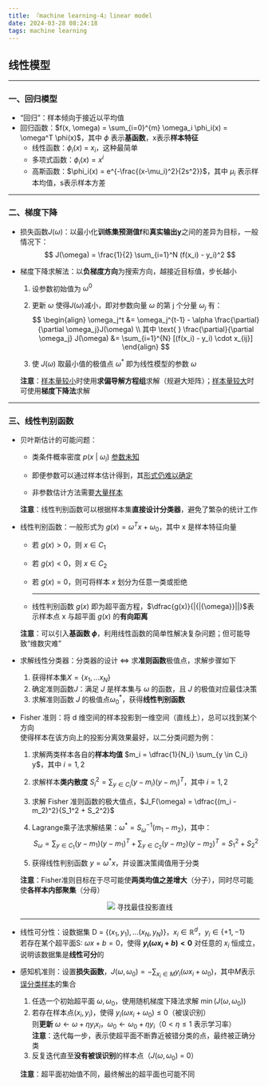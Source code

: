 ```yaml
---
title: 『machine learning-4』linear model
date: 2024-03-28 08:24:18
tags: machine learning
---
```


## 线性模型

---

### 一、回归模型

- “回归”：样本倾向于接近以平均值
- 回归函数：$f(x, \omega) = \sum_{i=0}^{m} \omega_i \phi_i(x) = \omega^T \phi(x)$，其中 $\phi$ 表示**基函数**，x表示**样本特征**
  - 线性函数：$\phi_i(x)$ = $x_i$，这种最简单
  - 多项式函数：$\phi_i(x)=x^i$
  - 高斯函数：$\phi_i(x) = e^{-\frac{(x-\mu_i)^2}{2s^2}}$，其中 $\mu_i$ 表示样本均值，s表示样本方差

---

### 二、梯度下降

- 损失函数$J(\omega)$：以最小化**训练集预测值f**和**真实输出y**之间的差异为目标，一般情况下：
  $$
  J(\omega) = \frac{1}{2} \sum_{i=1}^N (f(x_i) - y_i)^2
  $$

- 梯度下降求解法：以**负梯度方向**为搜索方向，越接近目标值，步长越小

  1. 设参数初始值为 $\omega^0$

  2. 更新 $\omega$ 使得$J(\omega)$减小，即对参数向量 $\omega$ 的第 j 个分量 $\omega_j$ 有：
     $$
     \begin{align}
     \omega_j^t &= \omega_j^{t-1} - \alpha \frac{\partial}{\partial \omega_j}J(\omega) \\
     其中 \text{ } \frac{\partial}{\partial \omega_j} J(\omega) &= \sum_{i=1}^{N} [(f(x_i) - y_i) \cdot x_{ij}]
     \end{align}
     $$
  
  3. 使 $J(\omega)$ 取最小值的极值点 $\omega^*$ 即为线性模型的参数 $\omega$
  
  **注意**：<u>样本量较小</u>时使用**求偏导解方程组**求解（规避大矩阵）；<u>样本量较大</u>时可使用**梯度下降法**求解

---

### 三、线性判别函数

- 贝叶斯估计的可能问题：

  - 类条件概率密度 $p(x \text{ | }\omega_i)$ <u>参数未知</u>

  - 即便参数可以通过样本估计得到，其<u>形式仍难以确定</u>

  - 非参数估计方法需要<u>大量样本</u>

  **注意**：线性判别函数可以根据样本集**直接设计分类器**，避免了繁杂的统计工作

- 线性判别函数：一般形式为 $g(x) = \omega^T x + \omega_0$，其中 x 是样本特征向量

  - 若 $g(x) \gt 0$，则 $x \in C_1$

  - 若 $g(x) \lt 0$，则 $x \in C_2$

  - 若 $g(x) = 0$，则可将样本 $x$ 划分为任意一类或拒绝

    ---

  - 线性判别函数 $g(x)$ 即为超平面方程，$\dfrac{g(x)}{|{|{\omega}}||}$表示样本点 x 与超平面 $g(x)$ 的**有向距离**

  **注意**：可以引入**基函数 $\phi$**，利用线性函数的简单性解决复杂问题；但可能导致“维数灾难”

- 求解线性分类器：分类器的设计 $\Leftrightarrow$ 求**准则函数**极值点，求解步骤如下

  1. 获得样本集$X = \{x_1, \dots x_N\}$
  2. 确定准则函数$J$：满足 $J$ 是样本集与 $\omega$ 的函数，且 $J$ 的极值对应最佳决策
  3. 求解准则函数 $J$ 的极值点$\omega_0^*$，获得**线性判别函数**

- Fisher 准则：将 d 维空间的样本投影到一维空间（直线上），总可以找到某个方向
  <br>使得样本在该方向上的投影分离效果最好，以二分类问题为例：

  1. 求解两类样本各自的**样本均值** $m_i = \dfrac{1}{N_i} \sum_{y \in C_i} y$，其中 $i = 1, 2$

  2. 求解样本**类内散度** $S_i^2 = \sum_{y \in C_i} (y - m_i)(y - m_i)^T$，其中 $i = 1, 2$

  3. 求解 Fisher 准则函数的极大值点，$J_F(\omega) = \dfrac{(m_i - m_2)^2}{S_1^2 + S_2^2}$

  4. Lagrange乘子法求解结果：$\omega^* = S_{\omega}^{-1}(m_1 - m_2)$，其中：
     $$
     S_{\omega} = \sum_{y \in C_1} (y-m_1)(y-m_1)^T + \sum_{y \in C_2}(y-m_2)(y-m_2)^T = S_1^2 + S_2^2
     $$

  5. 获得线性判别函数 $y = \omega^* x$，并设置决策阈值用于分类

  **注意**：Fisher准则目标在于尽可能使**两类均值之差增大**（分子），同时尽可能使**各样本内部聚集**（分母）

  <figure style="text-align:center">
      <img src="Fisher准则.png">
      <figurecap>寻找最佳投影直线</figurecap>
  </figure>
  
  ---
  
- 线性可分性：设数据集 D = $\{(x_1, y_1), \dots (x_N, y_N)\}$，$x_i \in \mathbb{R}^d$，$y_i \in \{+1, -1\}$
  <br>若存在某个超平面S: $\omega x + b = 0$，使得 **$y_i (\omega x_i + b) \lt 0$** 对任意的 $x_i$ 恒成立，说明该数据集是**线性可分**的

- 感知机准则：设置**损失函数**，$J(\omega, \omega_0) = -\sum_{x_i \in M} y_i(\omega x_i + \omega_0)$，其中$M$表示<u>误分类样本</u>的集合

  1. 任选一个初始超平面 $\omega, \omega_0$，使用随机梯度下降法求解 $\min (J(\omega, \omega_0))$
  2. 若存在样本点$(x_i, y_i)$，使得 $y_i(\omega x_i + \omega_0) \le 0$（被误识别）
      <br>则**更新** $\omega \gets \omega + \eta y_i x_i$，$\omega_0 \gets \omega_0 + \eta y_i$（$0 \lt \eta \le 1$ 表示学习率）
      <br>**注意**：迭代每一步，表示使超平面不断靠近被错分类的点，最终被正确分类
  3. 反复迭代直至**没有被误识别**的样本点（$J(\omega, \omega_0)$ = 0）

  **注意**：超平面初始值不同，最终解出的超平面也可能不同
